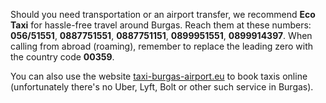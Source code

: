 Should you need transportation or an airport transfer, we recommend **Eco Taxi** for hassle-free travel around Burgas. Reach them at these numbers: **056/51551**, **0887751551**, **0887751151**, **0899951551**, **0899914397**. When calling from abroad (roaming), remember to replace the leading zero with the country code **00359**.

You can also use the website [taxi-burgas-airport.eu](https://taxi-burgas-airport.eu/) to book taxis online (unfortunately there's no Uber, Lyft, Bolt or other such service in Burgas).
